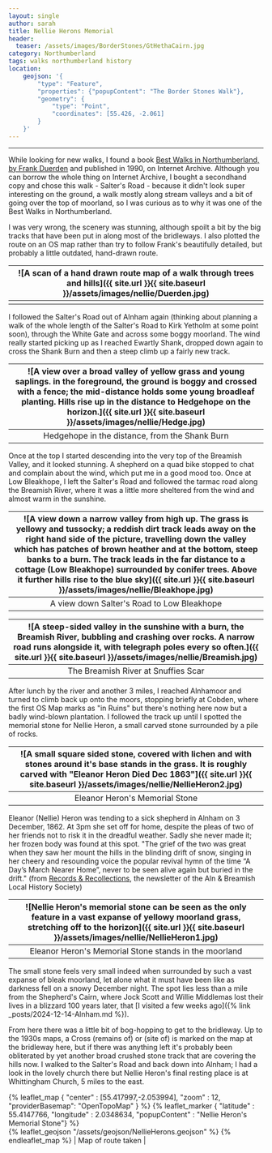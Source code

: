 ```yaml
---
layout: single
author: sarah
title: Nellie Herons Memorial
header:
  teaser: /assets/images/BorderStones/GtHethaCairn.jpg
category: Northumberland
tags: walks northumberland history
location:
    geojson: '{
        "type": "Feature",
        "properties": {"popupContent": "The Border Stones Walk"},
        "geometry": {
            "type": "Point",
            "coordinates": [55.426, -2.061]
        }
    }'
---
```

---


While looking for new walks, I found a book [Best Walks in Northumberland, by Frank Duerden](https://archive.org/details/bestwalksinnorth0000duer) and published in 1990, on Internet Archive. Although you can borrow the whole thing on Internet Archive, I bought a secondhand copy and chose this walk - Salter's Road - because it didn't look super interesting on the ground, a walk mostly along stream valleys and a bit of going over the top of moorland, so I was curious as to why it was one of the Best Walks in Northumberland.

I was very wrong, the scenery was stunning, although spoilt a bit by the big tracks that have been put in along most of the bridleways. I also plotted the route on an OS map rather than try to follow Frank's beautifully detailed, but probably a little outdated, hand-drawn route.

| ![A scan of a hand drawn route map of a walk through trees and hills]({{ site.url }}{{ site.baseurl }}/assets/images/nellie/Duerden.jpg)| 
|:--:| 
|  |

I followed the Salter's Road out of Alnham again (thinking about planning a walk of the whole length of the Salter's Road to Kirk Yetholm at some point soon), through the White Gate and across some boggy moorland. The wind really started picking up as I reached Ewartly Shank, dropped down again to cross the Shank Burn and then a steep climb up a fairly new track.  

| ![A view over a broad valley of yellow grass and young saplings. in the foreground, the ground is boggy and crossed with a fence; the mid-distance holds some young broadleaf planting. Hills rise up in the distance to Hedgehope on the horizon.]({{ site.url }}{{ site.baseurl }}/assets/images/nellie/Hedge.jpg)| 
|:--:| 
| Hedgehope in the distance, from the Shank Burn |

Once at the top I started descending into the very top of the Breamish Valley, and it looked stunning. A shepherd on a quad bike stopped to chat and complain about the wind, which put me in a good mood too. Once at Low Bleakhope, I left the Salter's Road and followed the tarmac road along the Breamish River, where it was a little more sheltered from the wind and almost warm in the sunshine.

| ![A view down a narrow valley from high up. The grass is yellowy and tussocky; a reddish dirt track leads away on the right hand side of the picture, travelling down the valley which has patches of brown heather and at the bottom, steep banks to a burn. The track leads in the far distance to a cottage (Low Bleakhope) surrounded by conifer trees. Above it further hills rise to the blue sky]({{ site.url }}{{ site.baseurl }}/assets/images/nellie/Bleakhope.jpg)| 
|:--:| 
| A view down Salter's Road to Low Bleakhope |

| ![A steep-sided valley in the sunshine with a burn, the Breamish River, bubbling and crashing over rocks. A narrow road runs alongside it, with telegraph poles every so often.]({{ site.url }}{{ site.baseurl }}/assets/images/nellie/Breamish.jpg)| 
|:--:| 
| The Breamish River at Snuffies Scar


After lunch by the river and another 3 miles, I reached Alnhamoor and turned to climb back up onto the moors, stopping briefly at Cobden, where the first OS Map marks as "in Ruins" but there's nothing here now but a badly wind-blown plantation. I followed the track up until I spotted the memorial stone for Nellie Heron, a small carved stone surrounded by a pile of rocks.


| ![A small square sided stone, covered with lichen and with stones around it's base stands in the grass. It is roughly carved with "Eleanor Heron Died Dec 1863"]({{ site.url }}{{ site.baseurl }}/assets/images/nellie/NellieHeron2.jpg)| 
|:--:| 
| Eleanor Heron's Memorial Stone | 

Eleanor (Nellie) Heron was tending to a sick shepherd in Alnham on 3 December, 1862. At 3pm she set off for home, despite the pleas of two of her friends not to risk it in the dreadful weather. Sadly she never made it; her frozen body was found at this spot. "The grief of the two was great when they saw her mount the hills in the blinding drift of snow, singing in her cheery and resounding voice the popular revival hymn of the time “A Day’s March Nearer Home”, never to be seen alive again but buried in the drift." (from [Records & Recollections](http://www.alnandbreamishlhs.org.uk/uploads/pdf/R&R%20Volume%202%20No%2010%20(Dec%202013)%20complete.pdf), the newsletter of the Aln & Breamish Local History Society)

| ![Nellie Heron's memorial stone can be seen as the only feature in a vast expanse of yellowy moorland grass, stretching off to the horizon]({{ site.url }}{{ site.baseurl }}/assets/images/nellie/NellieHeron1.jpg)| 
|:--:| 
| Eleanor Heron's Memorial Stone stands in the moorland | 

The small stone feels very small indeed when surrounded by such a vast expanse of bleak moorland, let alone what it must have been like as darkness fell on a snowy December night. The spot lies less than a mile from the Shepherd's Cairn, where Jock Scott and Willie Middlemas lost their lives in a blizzard 100 years later, that [I visited a few weeks ago]({% link _posts/2024-12-14-Alnham.md %}).

From here there was a little bit of bog-hopping to get to the bridleway. Up to the 1930s maps, a Cross (remains of) or (site of) is marked on the map at the bridleway here, but if there was anything left it's probably been obliterated by yet another broad crushed stone track that are covering the hills now. I walked to the Salter's Road and back down into Alnham; I had a look in the lovely church there but Nellie Heron's final resting place is at Whittingham Church, 5 miles to the east.

{% leaflet_map { "center" : [55.417997,-2.053994],
                 "zoom" : 12,
                 "providerBasemap": "OpenTopoMap" } %}
          {% leaflet_marker { "latitude" : 55.4147766,
                       "longitude" : 2.0348634,
                       "popupContent" : "Nellie Heron's Memorial Stone"} %}	               
    {% leaflet_geojson "/assets/geojson/NellieHerons.geojson" %}
{% endleaflet_map %}
| Map of route taken |
